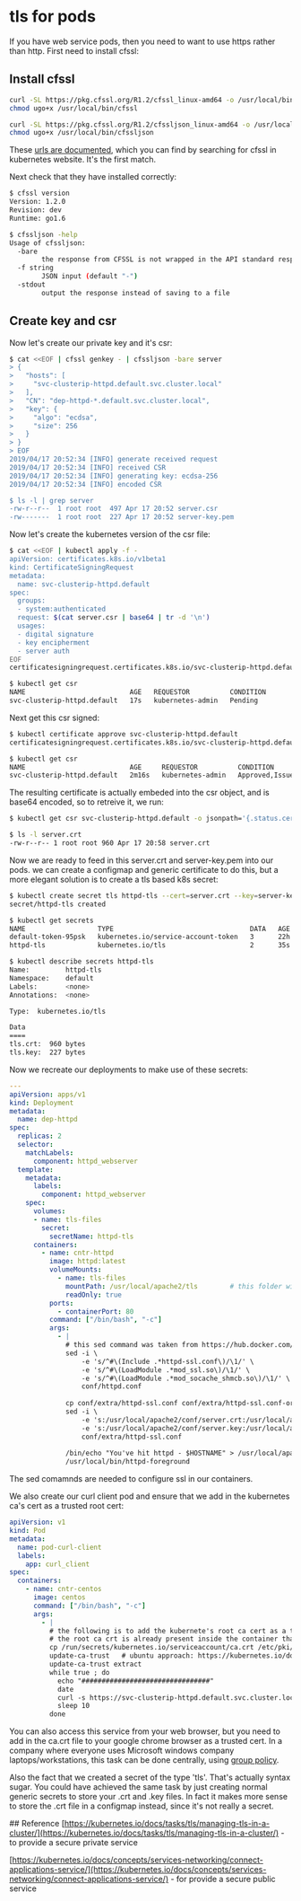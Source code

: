 # tls for pods

If you have web service pods, then you need to want to use https rather than http. First need to install cfssl:


## Install cfssl

```bash
curl -SL https://pkg.cfssl.org/R1.2/cfssl_linux-amd64 -o /usr/local/bin/cfssl
chmod ugo+x /usr/local/bin/cfssl

curl -SL https://pkg.cfssl.org/R1.2/cfssljson_linux-amd64 -o /usr/local/bin/cfssljson
chmod ugo+x /usr/local/bin/cfssljson
```

These [urls are documented](https://kubernetes.io/docs/concepts/cluster-administration/certificates/), which you can find by searching for cfssl in kubernetes website. It's the first match. 

Next check that they have installed correctly:

```bash
$ cfssl version
Version: 1.2.0
Revision: dev
Runtime: go1.6

$ cfssljson -help
Usage of cfssljson:
  -bare
    	the response from CFSSL is not wrapped in the API standard response
  -f string
    	JSON input (default "-")
  -stdout
    	output the response instead of saving to a file
```

## Create key and csr

Now let's create our private key and it's csr:


```bash
$ cat <<EOF | cfssl genkey - | cfssljson -bare server
> {
>   "hosts": [
>     "svc-clusterip-httpd.default.svc.cluster.local"
>   ],
>   "CN": "dep-httpd-*.default.svc.cluster.local",
>   "key": {
>     "algo": "ecdsa",
>     "size": 256
>   }
> }
> EOF
2019/04/17 20:52:34 [INFO] generate received request
2019/04/17 20:52:34 [INFO] received CSR
2019/04/17 20:52:34 [INFO] generating key: ecdsa-256
2019/04/17 20:52:34 [INFO] encoded CSR

$ ls -l | grep server
-rw-r--r--  1 root root  497 Apr 17 20:52 server.csr
-rw-------  1 root root  227 Apr 17 20:52 server-key.pem
```

Now let's create the kubernetes version of the csr file:

```bash
$ cat <<EOF | kubectl apply -f -
apiVersion: certificates.k8s.io/v1beta1
kind: CertificateSigningRequest
metadata:
  name: svc-clusterip-httpd.default
spec:
  groups:
  - system:authenticated
  request: $(cat server.csr | base64 | tr -d '\n')
  usages:
  - digital signature
  - key encipherment
  - server auth
EOF
certificatesigningrequest.certificates.k8s.io/svc-clusterip-httpd.default created

$ kubectl get csr
NAME                          AGE   REQUESTOR          CONDITION
svc-clusterip-httpd.default   17s   kubernetes-admin   Pending
```

Next get this csr signed:

```bash
$ kubectl certificate approve svc-clusterip-httpd.default
certificatesigningrequest.certificates.k8s.io/svc-clusterip-httpd.default approved

$ kubectl get csr
NAME                          AGE     REQUESTOR          CONDITION
svc-clusterip-httpd.default   2m16s   kubernetes-admin   Approved,Issued
```

The resulting certificate is actually embeded into the csr object, and is base64 encoded, so to retreive it, we run:


```bash
$ kubectl get csr svc-clusterip-httpd.default -o jsonpath='{.status.certificate}' | base64 --decode > server.crt

$ ls -l server.crt
-rw-r--r-- 1 root root 960 Apr 17 20:58 server.crt
```

Now we are ready to feed in this server.crt and server-key.pem into our pods. we can create a configmap and generic certificate to do this, but a more elegant solution is to create a tls based k8s secret:


```bash
$ kubectl create secret tls httpd-tls --cert=server.crt --key=server-key.pem
secret/httpd-tls created

$ kubectl get secrets
NAME                  TYPE                                  DATA   AGE
default-token-95psk   kubernetes.io/service-account-token   3      22h
httpd-tls             kubernetes.io/tls                     2      35s

$ kubectl describe secrets httpd-tls
Name:         httpd-tls
Namespace:    default
Labels:       <none>
Annotations:  <none>

Type:  kubernetes.io/tls

Data
====
tls.crt:  960 bytes
tls.key:  227 bytes
```

Now we recreate our deployments to make use of these secrets:

```yaml
---
apiVersion: apps/v1
kind: Deployment
metadata:
  name: dep-httpd
spec:
  replicas: 2 
  selector:
    matchLabels:
      component: httpd_webserver
  template:
    metadata:
      labels:
        component: httpd_webserver
    spec:
      volumes:
      - name: tls-files 
        secret:
          secretName: httpd-tls
      containers:
        - name: cntr-httpd
          image: httpd:latest
          volumeMounts:
            - name: tls-files
              mountPath: /usr/local/apache2/tls        # this folder will get created
              readOnly: true
          ports:
            - containerPort: 80
          command: ["/bin/bash", "-c"]
          args:
            - |
              # this sed command was taken from https://hub.docker.com/_/httpd
              sed -i \
                  -e 's/^#\(Include .*httpd-ssl.conf\)/\1/' \
                  -e 's/^#\(LoadModule .*mod_ssl.so\)/\1/' \
                  -e 's/^#\(LoadModule .*mod_socache_shmcb.so\)/\1/' \
                  conf/httpd.conf
              
              cp conf/extra/httpd-ssl.conf conf/extra/httpd-ssl.conf-orig
              sed -i \
                  -e 's:/usr/local/apache2/conf/server.crt:/usr/local/apache2/tls/tls.crt:' \
                  -e 's:/usr/local/apache2/conf/server.key:/usr/local/apache2/tls/tls.key:' \
                  conf/extra/httpd-ssl.conf
              
              /bin/echo "You've hit httpd - $HOSTNAME" > /usr/local/apache2/htdocs/index.html
              /usr/local/bin/httpd-foreground
```

The sed comamnds are needed to configure ssl in our containers. 

We also create our curl client pod and ensure that we add in the kubernetes ca's cert as a trusted root cert:

```yaml
apiVersion: v1
kind: Pod
metadata:
  name: pod-curl-client
  labels:
    app: curl_client 
spec:
  containers:
    - name: cntr-centos
      image: centos
      command: ["/bin/bash", "-c"]
      args:
        - |
          # the following is to add the kubernete's root ca cert as a trusted cert. 
          # the root ca crt is already present inside the container thanks to the default service account. 
          cp /run/secrets/kubernetes.io/serviceaccount/ca.crt /etc/pki/ca-trust/source/anchors/
          update-ca-trust   # ubuntu approach: https://kubernetes.io/docs/concepts/cluster-administration/certificates/#distributing-self-signed-ca-certificate
          update-ca-trust extract
          while true ; do
            echo "################################"
            date
            curl -s https://svc-clusterip-httpd.default.svc.cluster.local
            sleep 10
          done
```


You can also access this service from your web browser, but you need to add in the ca.crt file to your google chrome browser as a trusted cert. In a company where everyone uses Microsoft windows company laptops/workstations, this task can be done centrally, using [group policy](https://docs.microsoft.com/en-us/windows-server/identity/ad-fs/deployment/distribute-certificates-to-client-computers-by-using-group-policy).

Also the fact that we created a secret of the type 'tls'. That's actually syntax sugar. You could have achieved the same task by just creating normal generic secrets to store your .crt and .key files. In fact it makes more sense to store the .crt file in a configmap instead, since it's not really a secret. 












## Reference
[https://kubernetes.io/docs/tasks/tls/managing-tls-in-a-cluster/](https://kubernetes.io/docs/tasks/tls/managing-tls-in-a-cluster/) - to provide a secure private service

[https://kubernetes.io/docs/concepts/services-networking/connect-applications-service/](https://kubernetes.io/docs/concepts/services-networking/connect-applications-service/) - for provide a secure public service
